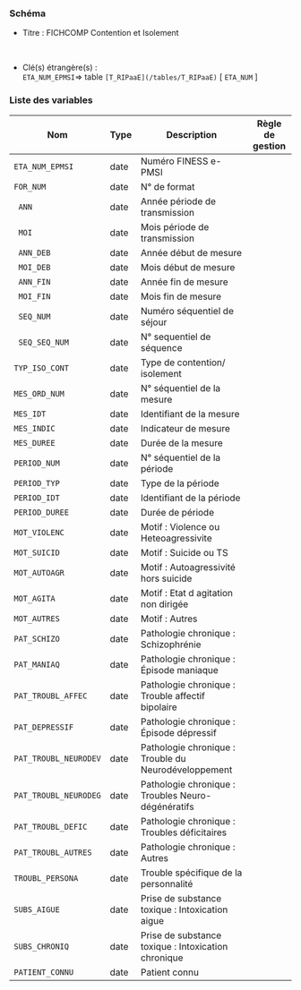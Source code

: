 ### Schéma


- Titre : FICHCOMP Contention et Isolement
<br />



- Clé(s) étrangère(s) : <br />
`ETA_NUM_EPMSI`=> table `[T_RIPaaE](/tables/T_RIPaaE)` [ `ETA_NUM` ]<br />

 
### Liste des variables

Nom | Type | Description | Règle de gestion
-|-|-|-
`ETA_NUM_EPMSI`| date |Numéro FINESS e-PMSI||
`FOR_NUM      `| date |N° de format||
` ANN            `| date |Année période de transmission||
` MOI           `| date |Mois période de transmission||
` ANN_DEB       `| date |Année début de mesure||
` MOI_DEB        `| date |Mois début de mesure||
` ANN_FIN        `| date |Année fin de mesure||
` MOI_FIN        `| date |Mois fin de mesure||
` SEQ_NUM       `| date |Numéro séquentiel de séjour||
` SEQ_SEQ_NUM    `| date |N° sequentiel de séquence ||
`TYP_ISO_CONT   `| date |Type de contention/ isolement||
`MES_ORD_NUM    `| date |N° séquentiel de la mesure||
`MES_IDT`| date |Identifiant de la mesure||
`MES_INDIC     `| date |Indicateur de mesure ||
`MES_DUREE      `| date |Durée de la mesure||
`PERIOD_NUM`| date |N° séquentiel de la période||
`PERIOD_TYP`| date |Type de la période||
`PERIOD_IDT`| date |Identifiant de la période||
`PERIOD_DUREE`| date |Durée de période||
`MOT_VIOLENC`| date |Motif : Violence ou Heteoagressivite||
`MOT_SUICID`| date |Motif : Suicide ou TS||
`MOT_AUTOAGR`| date |Motif : Autoagressivité hors suicide||
`MOT_AGITA`| date |Motif : Etat d agitation non dirigée||
`MOT_AUTRES`| date |Motif : Autres||
`PAT_SCHIZO`| date |Pathologie chronique : Schizophrénie||
`PAT_MANIAQ`| date |Pathologie chronique : Épisode maniaque||
`PAT_TROUBL_AFFEC`| date |Pathologie chronique : Trouble affectif bipolaire||
`PAT_DEPRESSIF`| date |Pathologie chronique : Épisode dépressif ||
`PAT_TROUBL_NEURODEV`| date |Pathologie chronique : Trouble du Neurodéveloppement||
`PAT_TROUBL_NEURODEG`| date |Pathologie chronique : Troubles Neuro-dégénératifs ||
`PAT_TROUBL_DEFIC`| date |Pathologie chronique : Troubles déficitaires ||
`PAT_TROUBL_AUTRES`| date |Pathologie chronique : Autres||
`TROUBL_PERSONA`| date |Trouble spécifique de la personnalité||
`SUBS_AIGUE`| date |Prise de substance toxique : Intoxication aigue||
`SUBS_CHRONIQ`| date |Prise de substance toxique : Intoxication chronique||
`PATIENT_CONNU`| date |Patient connu||